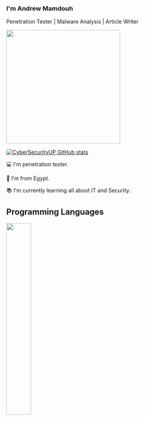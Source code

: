 
### I'm Andrew Mamdouh

Penetration Tester | Malware Analysis | Article Writer 
<br>

<img src="https://media.giphy.com/media/3oEjHWpiVIOGXT5l9m/giphy.gif" width="300">

</br>

[![CyberSecurityUP GitHub stats](https://github-readme-stats.vercel.app/api?username=andrewmamdouh122&theme=dark)](https://github.com/andrewmamdouh122/github-readme-stats)

:computer: I'm penetration tester.

:house_with_garden: I’m from Egypt.

:books: I'm currently learning all about IT and Security.



## Programming Languages
<img width="36%" src="https://github-readme-stats.vercel.app/api/top-langs/?username=andrewmamdouh122&layout=compact&theme=tokyonight"/>
